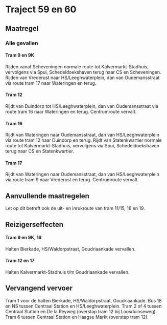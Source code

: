 # Traject 59 en 60
## Maatregel
### Alle gevallen


#### Tram 9 en 9K
Rijden vanaf Scheveningen normale route tot Kalvermarkt-Stadhuis, vervolgens via Spui, Schedeldoekshaven terug naar CS en Scheveningen.
Rijden van Vrederust naar HS/Leeghwaterplein, dan van Oudemansstraat via route tram 17 naar Wateringen en terug.

#### Tram 12
Rijdt van Duindorp tot HS/Leeghwaterplein, dan van Oudemansstraat via route tram 16 naar Wateringen en terug.
Centrumroute vervalt.

#### Tram 16
Rijdt van Wateringen naar Oudemansstraat, dan van HS/Leeghwaterplein via route tram 12 naar Duindorp en terug.
Rijdt van Statenkwartier normale route tot Kalvermarkt-Stadhuis, vervolgens via Spui, Schedeldoekshaven terug naar CS en Statenkwartier.

#### Tram 17
Rijdt van Wateringen naar Oudemansstraat, dan van HS/Leeghwaterplein via route tram 9 naar Vrederust en terug.
Centrumroute vervalt.

## Aanvullende maatregelen
Let op dit betreft ook de uit- en inrukroute van tram 11/15, 16 en 19.

## Reizigerseffecten

#### Tram 9 en 9K, 16
Halten Bierkade, HS/Waldorpstraat, Goudriaankade vervallen.

#### Tram 12 en 17
Halten Kalvermarkt-Stadhuis t/m Goudriaankade vervallen.

## Vervangend vervoer
Tram 1 voor de halten Bierkade, HS/Waldorpstraat, Goudriaankade. 
Bus 18 en NS tussen Centraal Station en HS/Leeghwaterplein.
Tram 2 of 4 tussen Centraal Station en De la Reyweg (overstap tram 12 bij Loosduinseweg).
Tram 6 tussen Centraal Station en Haagse Markt (overstap tram 12).  
